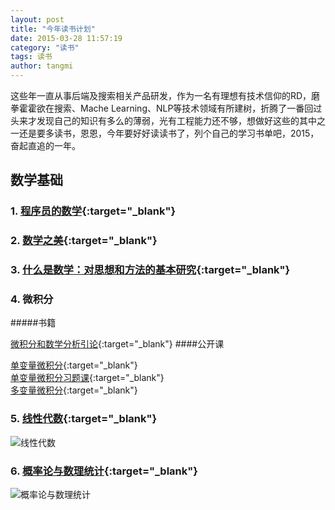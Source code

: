 ```yaml
---
layout: post
title: "今年读书计划"
date: 2015-03-28 11:57:19
category: "读书"
tags: 读书
author: tangmi
---
```

这些年一直从事后端及搜索相关产品研发，作为一名有理想有技术信仰的RD，磨拳霍霍欲在搜索、Mache Learning、NLP等技术领域有所建树，折腾了一番回过头来才发现自己的知识有多么的薄弱，光有工程能力还不够，想做好这些的其中之一还是要多读书，恩恩，今年要好好读读书了，列个自己的学习书单吧，2015，奋起直追的一年。
<!--break-->

## 数学基础

### 1. [程序员的数学](http://book.douban.com/subject/19949020/){:target="_blank"}

### 2. [数学之美](http://book.douban.com/subject/10750155/){:target="_blank"}

### 3. [什么是数学：对思想和方法的基本研究](http://book.douban.com/subject/10455982/){:target="_blank"}

### 4. 微积分
#####书籍

[微积分和数学分析引论](http://book.douban.com/subject/1281343/){:target="_blank"}
####公开课

[单变量微积分](http://study.163.com/plan/planIntroduction.htm?id=1200133){:target="_blank"}  
[单变量微积分习题课](http://study.163.com/plan/planIntroduction.htm?id=1200153){:target="_blank"}  
[多变量微积分](http://study.163.com/plan/planIntroduction.htm?id=1200069){:target="_blank"}

### 5. [线性代数](http://book.douban.com/subject/2016789/){:target="_blank"}
![线性代数](http://img3.douban.com/lpic/s2591750.jpg "线性代数")

### 6. [概率论与数理统计](http://book.douban.com/subject/2201479/){:target="_blank"}
![概率论与数理统计](http://img3.douban.com/lpic/s8899433.jpg "概率论与数理统计")

